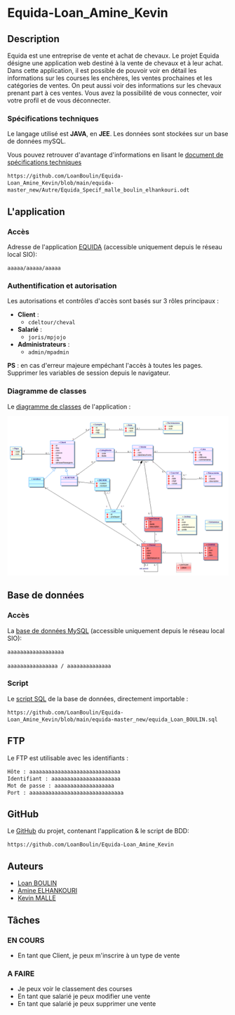 # Equida-Loan_Amine_Kevin

## Description

Equida est une entreprise de vente et achat de chevaux. Le projet Equida désigne une application web destiné à la vente de chevaux et à leur achat. Dans cette application, il est possible de pouvoir voir en détail les informations sur les courses les enchères, les ventes prochaines et les catégories de ventes. On peut aussi voir des informations sur les chevaux prenant part à ces ventes. Vous avez la possibilité de vous connecter, voir votre profil et de vous déconnecter.

### Spécifications techniques

Le langage utilisé est **JAVA**, en **JEE**. Les données sont stockées sur un base de données mySQL.

Vous pouvez retrouver d'avantage d'informations en lisant le [document de spécifications techniques ](https://github.com/LoanBoulin/Equida-Loan_Amine_Kevin/blob/main/equida-master_new/Autre/Equida_Specif_malle_boulin_elhankouri.odt) 
``` 
https://github.com/LoanBoulin/Equida-Loan_Amine_Kevin/blob/main/equida-master_new/Autre/Equida_Specif_malle_boulin_elhankouri.odt
```





## L'application

### Accès

Adresse de l'application [EQUIDA](aaaaaaaaaaaa) (accessible uniquement depuis le réseau local SIO): 
``` 
aaaaa/aaaaa/aaaaa
```

### Authentification et autorisation

Les autorisations et contrôles d'accès sont basés sur 3 rôles principaux :

- **Client** : 
    - ```cdeltour/cheval ```
- **Salarié** : 
    - ```joris/mpjojo ```
- **Administrateurs** : 
    - ```admin/mpadmin ```

**PS** : en cas d'erreur majeure empéchant l'accès à toutes les pages. Supprimer les variables de session depuis le navigateur.

### Diagramme de classes

Le [diagramme de classes](https://github.com/LoanBoulin/Equida-Loan_Amine_Kevin/blob/main/equida-master_new/Autre/diag_classes.png) de l'application :

![diagramme de classes](https://github.com/LoanBoulin/Equida-Loan_Amine_Kevin/blob/main/equida-master_new/Autre/diag_classes.png)






## Base de données 

### Accès

La [base de données MySQL](aaaaaaaaaaaaaaaaaaa) (accessible uniquement depuis le réseau local SIO): 
``` 
aaaaaaaaaaaaaaaaaa

aaaaaaaaaaaaaaaa / aaaaaaaaaaaaaa
```

### Script

Le [script SQL](https://github.com/LoanBoulin/Equida-Loan_Amine_Kevin/blob/main/equida-master_new/equida_Loan_BOULIN.sql) de la base de données, directement importable : 
``` 
https://github.com/LoanBoulin/Equida-Loan_Amine_Kevin/blob/main/equida-master_new/equida_Loan_BOULIN.sql
```


## FTP

Le FTP est utilisable avec les identifiants : 
``` 
Hôte : aaaaaaaaaaaaaaaaaaaaaaaaaaaaa
Identifiant : aaaaaaaaaaaaaaaaaaaaaa
Mot de passe : aaaaaaaaaaaaaaaaaaa
Port : aaaaaaaaaaaaaaaaaaaaaaaaaaaaaa
```

## GitHub

Le [GitHub](https://github.com/LoanBoulin/Equida-Loan_Amine_Kevin) du projet, contenant l'application & le script de BDD: 
``` 
https://github.com/LoanBoulin/Equida-Loan_Amine_Kevin
```
## Auteurs

- [Loan BOULIN](https://www.github.com/LoanBoulin)
- [Amine ELHANKOURI](https://www.github.com/Amine14000)
- [Kevin MALLE](https://www.github.com/KevinMalle)

## Tâches

### EN COURS
- En tant que Client, je peux m'inscrire à un type de vente 

### A FAIRE 
- Je peux voir le classement des courses
- En tant que salarié je peux modifier une vente
- En tant que salarié je peux supprimer une vente

